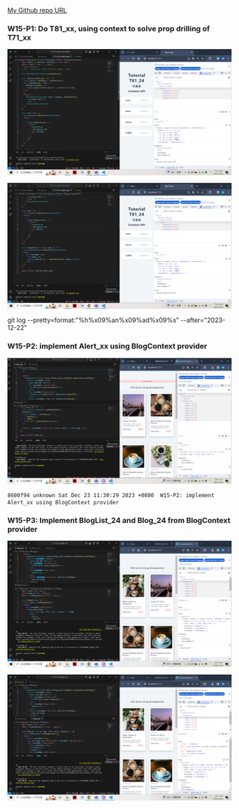 
[My Github repo URL](https://github.com/209410124/1121-wp1-demo-209410124)


### W15-P1: Do T81_xx, using context to solve prop drilling of T71_xx
 
![](w15-p1-1.png)
 
![](w15-p1-2.png)

git log --pretty=format:"%h%x09%an%x09%ad%x09%s" --after="2023-12-22"

### W15-P2: implement Alert_xx using BlogContext provider
 
![](w15-p2.png)
 
 ```
 8600f94 unknown Sat Dec 23 11:30:29 2023 +0800  W15-P2: implement Alert_xx using BlogContext provider
 ```

 ### W15-P3: Implement BlogList_24 and Blog_24 from BlogContext provider
 
![](w15-p3-1.png)
 
![](w15-p3-2.png)